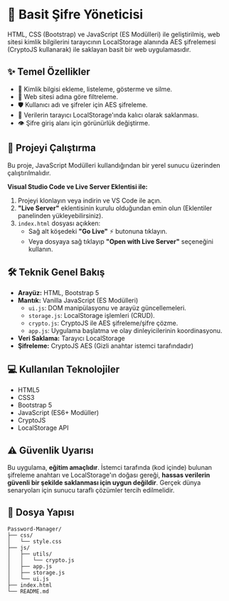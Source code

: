 # 🔐 Basit Şifre Yöneticisi

HTML, CSS (Bootstrap) ve JavaScript (ES Modülleri) ile geliştirilmiş, web sitesi kimlik bilgilerini tarayıcının LocalStorage alanında AES şifrelemesi (CryptoJS kullanarak) ile saklayan basit bir web uygulamasıdır.

## ✨ Temel Özellikler

- 🔑 Kimlik bilgisi ekleme, listeleme, gösterme ve silme.
- 🔎 Web sitesi adına göre filtreleme.
- 🛡️ Kullanıcı adı ve şifreler için AES şifreleme.
- 💾 Verilerin tarayıcı LocalStorage'ında kalıcı olarak saklanması.
- 👁️ Şifre giriş alanı için görünürlük değiştirme.

## 🚀 Projeyi Çalıştırma

Bu proje, JavaScript Modülleri kullandığından bir yerel sunucu üzerinden çalıştırılmalıdır.

**Visual Studio Code ve Live Server Eklentisi ile:**

1.  Projeyi klonlayın veya indirin ve VS Code ile açın.
2.  **"Live Server"** eklentisinin kurulu olduğundan emin olun (Eklentiler panelinden yükleyebilirsiniz).
3.  `index.html` dosyası açıkken:
    - Sağ alt köşedeki **"Go Live"** ⚡ butonuna tıklayın.
    - Veya dosyaya sağ tıklayıp **"Open with Live Server"** seçeneğini kullanın.

## 🛠️ Teknik Genel Bakış

- **Arayüz:** HTML, Bootstrap 5
- **Mantık:** Vanilla JavaScript (ES Modülleri)
  - `ui.js`: DOM manipülasyonu ve arayüz güncellemeleri.
  - `storage.js`: LocalStorage işlemleri (CRUD).
  - `crypto.js`: CryptoJS ile AES şifreleme/şifre çözme.
  - `app.js`: Uygulama başlatma ve olay dinleyicilerinin koordinasyonu.
- **Veri Saklama:** Tarayıcı LocalStorage
- **Şifreleme:** CryptoJS AES (Gizli anahtar istemci tarafındadır)

## 💻 Kullanılan Teknolojiler

- HTML5
- CSS3
- Bootstrap 5
- JavaScript (ES6+ Modüller)
- CryptoJS
- LocalStorage API

## ⚠️ Güvenlik Uyarısı

Bu uygulama, **eğitim amaçlıdır**. İstemci tarafında (kod içinde) bulunan şifreleme anahtarı ve LocalStorage'ın doğası gereği, **hassas verilerin güvenli bir şekilde saklanması için uygun değildir**. Gerçek dünya senaryoları için sunucu taraflı çözümler tercih edilmelidir.

## 📁 Dosya Yapısı

```
Password-Manager/
├── css/
│   └── style.css
├── js/
│   ├── utils/
│   │   └── crypto.js
│   ├── app.js
│   ├── storage.js
│   └── ui.js
├── index.html
└── README.md
```
